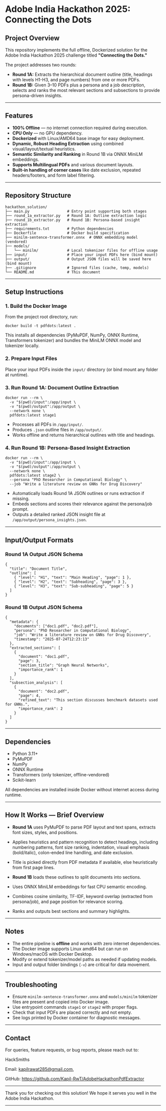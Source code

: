 # Adobe India Hackathon 2025: Connecting the Dots

## Project Overview

This repository implements the full offline, Dockerized solution for the Adobe India Hackathon 2025 challenge titled **"Connecting the Dots."**

The project addresses two rounds:

- **Round 1A:** Extracts the hierarchical document outline (title, headings with levels H1-H3, and page numbers) from one or more PDFs.
- **Round 1B:** Given 3–10 PDFs plus a persona and a job description, selects and ranks the most relevant sections and subsections to provide persona-driven insights.

---

## Features

- **100% Offline** — no internet connection required during execution.
- **CPU Only** — no GPU dependency.
- **Dockerized** with Linux/AMD64 base image for easy deployment.
- **Dynamic, Robust Heading Extraction** using combined visual/layout/textual heuristics.
- **Semantic Similarity and Ranking** in Round 1B via ONNX MiniLM embeddings.
- **Supports Multilingual PDFs** and various document layouts.
- **Built-in handling of corner cases** like date exclusion, repeated headers/footers, and form label filtering.

---

## Repository Structure

```
hackathon_solution/
├── main.py                 # Entry point supporting both stages
├── round_1a_extractor.py   # Round 1A: Outline extraction logic
├── round_1b_extractor.py   # Round 1B: Persona-based insight extraction
├── requirements.txt        # Python dependencies
├── Dockerfile              # Docker build specification
├── minilm-sentence-transformer.onnx  # ONNX embedding model (vendored)
├── models/
│   └── minilm/             # Local tokenizer files for offline usage
├── input/                  # Place your input PDFs here (bind mount)
├── output/                 # Output JSON files will be saved here (bind mount)
├── .gitignore              # Ignored files (cache, temp, models)
└── README.md               # This document
```

---

## Setup Instructions

### 1. Build the Docker Image

From the project root directory, run:

```
docker build -t pdfdots:latest .
```

This installs all dependencies (PyMuPDF, NumPy, ONNX Runtime, Transformers tokenizer) and bundles the MiniLM ONNX model and tokenizer locally.

### 2. Prepare Input Files

Place your input PDFs inside the `input/` directory (or bind mount any folder at runtime).

### 3. Run Round 1A: Document Outline Extraction

```
docker run --rm \
  -v "$(pwd)/input":/app/input \
  -v "$(pwd)/output":/app/output \
  --network none \
  pdfdots:latest stage1
```

- Processes all PDFs in `/app/input/`.
- Produces `.json` outline files in `/app/output/`.
- Works offline and returns hierarchical outlines with title and headings.

### 4. Run Round 1B: Persona-Based Insight Extraction

```
docker run --rm \
  -v "$(pwd)/input":/app/input \
  -v "$(pwd)/output":/app/output \
  --network none \
  pdfdots:latest stage2 \
  --persona "PhD Researcher in Computational Biology" \
  --job "Write a literature review on GNNs for Drug Discovery"
```

- Automatically loads Round 1A JSON outlines or runs extraction if missing.
- Embeds sections and scores their relevance against the persona/job prompt.
- Outputs a detailed ranked JSON insight file at `/app/output/persona_insights.json`.

---

## Input/Output Formats

### Round 1A Output JSON Schema

```
{
  "title": "Document Title",
  "outline": [
    { "level": "H1", "text": "Main Heading", "page": 1 },
    { "level": "H2", "text": "Subheading", "page": 3 },
    { "level": "H3", "text": "Sub-subheading", "page": 5 }
  ]
}
```

### Round 1B Output JSON Schema

```
{
  "metadata": {
    "documents": ["doc1.pdf", "doc2.pdf"],
    "persona": "PhD Researcher in Computational Biology",
    "job": "Write a literature review on GNNs for Drug Discovery",
    "timestamp": "2025-07-24T12:23:13"
  },
  "extracted_sections": [
    {
      "document": "doc1.pdf",
      "page": 3,
      "section_title": "Graph Neural Networks",
      "importance_rank": 1
    }
  ],
  "subsection_analysis": [
    {
      "document": "doc2.pdf",
      "page": 4,
      "refined_text": "This section discusses benchmark datasets used for GNNs.",
      "importance_rank": 2
    }
  ]
}
```

---

## Dependencies

- Python 3.11+
- PyMuPDF
- NumPy
- ONNX Runtime
- Transformers (only tokenizer, offline-vendored)
- Scikit-learn

All dependencies are installed inside Docker without internet access during runtime.

---

## How It Works — Brief Overview

- **Round 1A** uses PyMuPDF to parse PDF layout and text spans, extracts font sizes, styles, and positions.
- Applies heuristics and pattern recognition to detect headings, including numbering patterns, font size ranking, indentation, visual emphasis (bold/italic), colon-ended line handling, and date exclusion.
- Title is picked directly from PDF metadata if available, else heuristically from first page lines.

- **Round 1B** loads these outlines to split documents into sections.
- Uses ONNX MiniLM embeddings for fast CPU semantic encoding.
- Combines cosine similarity, TF-IDF, keyword overlap (extracted from persona/job), and page position for relevance scoring.
- Ranks and outputs best sections and summary highlights.

---

## Notes

- The entire pipeline is **offline** and works with zero internet dependencies.
- The Docker image supports Linux amd64 but can run on Windows/macOS with Docker Desktop.
- Modify or extend tokenizer/model paths as needed if updating models.
- Input and output folder bindings (`-v`) are critical for data movement.

---

## Troubleshooting

- Ensure `minilm-sentence-transformer.onnx` and `models/minilm` tokenizer files are present and copied into Docker image.
- Use entrypoint commands `stage1` or `stage2` with proper flags.
- Check that input PDFs are placed correctly and not empty.
- See logs printed by Docker container for diagnostic messages.

---

## Contact

For queries, feature requests, or bug reports, please reach out to:

HackSmiths

Email: kapilrawat285@gmail.com, 

GitHub: https://github.com/Kapil-RwT/AdobeHackathonPdfExtractor

---

Thank you for checking out this solution! We hope it serves you well in the Adobe India Hackathon.

---
